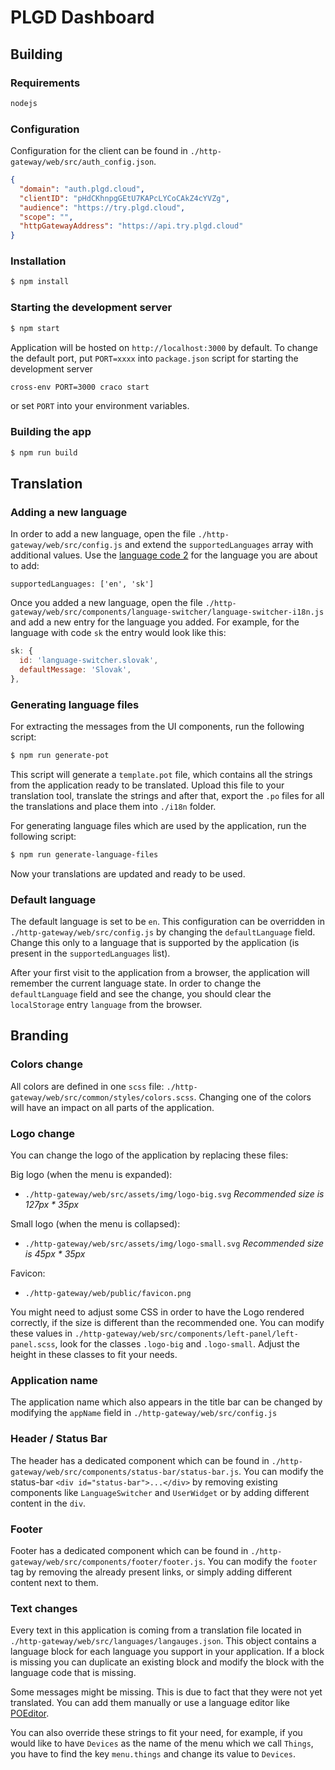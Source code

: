 # PLGD Dashboard

## Building

### Requirements

```bash
nodejs
```

### Configuration

Configuration for the client can be found in `./http-gateway/web/src/auth_config.json`.

```json
{
  "domain": "auth.plgd.cloud",
  "clientID": "pHdCKhnpgGEtU7KAPcLYCoCAkZ4cYVZg",
  "audience": "https://try.plgd.cloud",
  "scope": "",
  "httpGatewayAddress": "https://api.try.plgd.cloud"
}
```

### Installation

```bash
$ npm install
```

### Starting the development server

```bash
$ npm start
```

Application will be hosted on `http://localhost:3000` by default. To change the default port, put `PORT=xxxx` into `package.json` script for starting the development server

```bash
cross-env PORT=3000 craco start
```

or set `PORT` into your environment variables.

### Building the app

```bash
$ npm run build
```

## Translation

### Adding a new language

In order to add a new language, open the file `./http-gateway/web/src/config.js` and extend the `supportedLanguages` array with additional values. Use the [language code 2](https://www.science.co.il/language/Codes.php) for the language you are about to add:

`supportedLanguages: ['en', 'sk']`

Once you added a new language, open the file `./http-gateway/web/src/components/language-switcher/language-switcher-i18n.js` and add a new entry for the language you added. For example, for the language with code `sk` the entry would look like this:

```javascript
sk: {
  id: 'language-switcher.slovak',
  defaultMessage: 'Slovak',
},
```

### Generating language files

For extracting the messages from the UI components, run the following script:

```bash
$ npm run generate-pot
```

This script will generate a `template.pot` file, which contains all the strings from the application ready to be translated. Upload this file to your translation tool, translate the strings and after that, export the `.po` files for all the translations and place them into `./i18n` folder.

For generating language files which are used by the application, run the following script:

```bash
$ npm run generate-language-files
```

Now your translations are updated and ready to be used.

### Default language

The default language is set to be `en`. This configuration can be overridden in `./http-gateway/web/src/config.js` by changing the `defaultLanguage` field. Change this only to a language that is supported by the application (is present in the `supportedLanguages` list).

After your first visit to the application from a browser, the application will remember the current language state. In order to change the `defaultLanguage` field and see the change, you should clear the `localStorage` entry `language` from the browser.

## Branding

### Colors change

All colors are defined in one `scss` file: `./http-gateway/web/src/common/styles/colors.scss`. Changing one of the colors will have an impact on all parts of the application.

### Logo change

You can change the logo of the application by replacing these files:

Big logo (when the menu is expanded):

- `./http-gateway/web/src/assets/img/logo-big.svg`
  _Recommended size is 127px \* 35px_

Small logo (when the menu is collapsed):

- `./http-gateway/web/src/assets/img/logo-small.svg`
  _Recommended size is 45px \* 35px_

Favicon:

- `./http-gateway/web/public/favicon.png`

You might need to adjust some CSS in order to have the Logo rendered correctly, if the size is different than the recommended one. You can modify these values in `./http-gateway/web/src/components/left-panel/left-panel.scss`, look for the classes `.logo-big` and `.logo-small`. Adjust the height in these classes to fit your needs.

### Application name

The application name which also appears in the title bar can be changed by modifying the `appName` field in `./http-gateway/web/src/config.js`

### Header / Status Bar

The header has a dedicated component which can be found in `./http-gateway/web/src/components/status-bar/status-bar.js`. You can modify the status-bar `<div id="status-bar">...</div>` by removing existing components like `LanguageSwitcher` and `UserWidget` or by adding different content in the `div`.

### Footer

Footer has a dedicated component which can be found in `./http-gateway/web/src/components/footer/footer.js`. You can modify the `footer` tag by removing the already present links, or simply adding different content next to them.

### Text changes

Every text in this application is coming from a translation file located in `./http-gateway/web/src/languages/langauges.json`. This object contains a language block for each language you support in your application. If a block is missing you can duplicate an existing block and modify the block with the language code that is missing.

Some messages might be missing. This is due to fact that they were not yet translated. You can add them manually or use a language editor like [POEditor](https://poeditor.com/).

You can also override these strings to fit your need, for example, if you would like to have `Devices` as the name of the menu which we call `Things`, you have to find the key `menu.things` and change its value to `Devices`.
